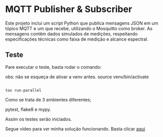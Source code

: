 # MQTT Publisher & Subscriber

Este projeto inclui um script Python que publica mensagens JSON em um tópico MQTT e um que recebe, utilizando o Mosquitto como broker. 
As mensagens contêm dados simulados de medições, respeitando especificações técnicas como faixa de medição e alcance espectral.

## Teste

Pare executar o teste, basta rodar o comando:

obs: não se esqueça de ativar a venv antes. 
source venv/bin/activate

```

tox run-parallel

```

Como se trata de 3 ambientes diferentes;

pytest,
flake8 e
mypy.

Assim os testes serão iniciados. 

Segue vídeo para ver minha solução funcionando. Basta clicar [aqui](https://youtu.be/7PO8NBFy_7w)
